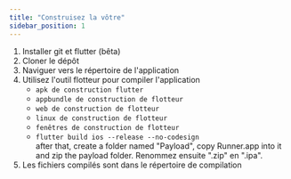 ```yaml
---
title: "Construisez la vôtre"
sidebar_position: 1
---
```


1. Installer git et flutter (bêta)
2. Cloner le dépôt
3. Naviguer vers le répertoire de l'application
4. Utilisez l'outil flotteur pour compiler l'application
   * `apk de construction flutter`
   * `appbundle de construction de flotteur`
   * `web de construction de flotteur`
   * `linux de construction de flotteur`
   * `fenêtres de construction de flotteur`
   * `flutter build ios --release --no-codesign`\
     after that, create a folder named "Payload", copy Runner.app into it and zip the payload folder. Renommez ensuite ".zip" en ".ipa".
5. Les fichiers compilés sont dans le répertoire de compilation
